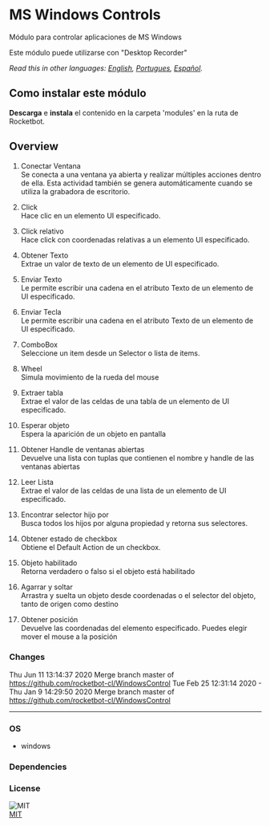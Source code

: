 # MS Windows Controls
  
Módulo para controlar aplicaciones de MS Windows  

Este módulo puede utilizarse con "Desktop Recorder"

*Read this in other languages: [English](README.md), [Portugues](README.pr.md), [Español](README.es.md).*

## Como instalar este módulo
  
__Descarga__ e __instala__ el contenido en la carpeta 'modules' en la ruta de Rocketbot.  



## Overview


1. Conectar Ventana  
Se conecta a una ventana ya abierta y realizar múltiples acciones dentro de ella. Esta actividad también se genera automáticamente cuando se utiliza la grabadora de escritorio.

2. Click  
Hace clic en un elemento UI especificado.

3. Click relativo  
Hace click con coordenadas relativas a un elemento UI especificado.

4. Obtener Texto  
Extrae un valor de texto de un elemento de UI especificado.

5. Enviar Texto  
Le permite escribir una cadena en el atributo Texto de un elemento de UI especificado.

6. Enviar Tecla  
Le permite escribir una cadena en el atributo Texto de un elemento de UI especificado.

7. ComboBox  
Seleccione un item desde un Selector o lista de items.

8. Wheel  
Simula movimiento de la rueda del mouse

9. Extraer tabla  
Extrae el valor de las celdas de una tabla de un elemento de UI especificado.

10. Esperar objeto  
Espera la aparición de un objeto en pantalla

11. Obtener Handle de ventanas abiertas  
Devuelve una lista con tuplas que contienen el nombre y handle de las ventanas abiertas

12. Leer Lista  
Extrae el valor de las celdas de una lista de un elemento de UI especificado.

13. Encontrar selector hijo por  
Busca todos los hijos por alguna propiedad y retorna sus selectores.

14. Obtener estado de checkbox  
Obtiene el Default Action de un checkbox.

15. Objeto habilitado  
Retorna verdadero o falso si el objeto está habilitado

16. Agarrar y soltar  
Arrastra y suelta un objeto desde coordenadas o el selector del objeto, tanto de origen como destino

17. Obtener posición  
Devuelve las coordenadas del elemento especificado. Puedes elegir mover el mouse a la posición  



### Changes
Thu Jun 11 13:14:37 2020  Merge branch master of https://github.com/rocketbot-cl/WindowsControl
Tue Feb 25 12:31:14 2020  -
Thu Jan 9 14:29:50 2020  Merge branch master of https://github.com/rocketbot-cl/WindowsControl

----
### OS

- windows

### Dependencies

### License
  
![MIT](https://camo.githubusercontent.com/107590fac8cbd65071396bb4d04040f76cde5bde/687474703a2f2f696d672e736869656c64732e696f2f3a6c6963656e73652d6d69742d626c75652e7376673f7374796c653d666c61742d737175617265)  
[MIT](http://opensource.org/licenses/mit-license.ph)